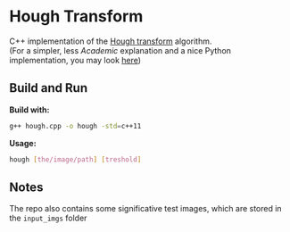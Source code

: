 # Hough Transform

C++ implementation of the [Hough transform](https://en.wikipedia.org/wiki/Hough_transform) algorithm.  
(For a simpler, less *Academic* explanation and a nice Python implementation, you may look [here](https://alyssaq.github.io/2014/understanding-hough-transform))

## Build and Run

**Build with:**
```bash
g++ hough.cpp -o hough -std=c++11
```
  
**Usage:**
```bash
hough [the/image/path] [treshold]
```
## Notes
The repo also contains some significative test images, which are stored in the `input_imgs` folder  
